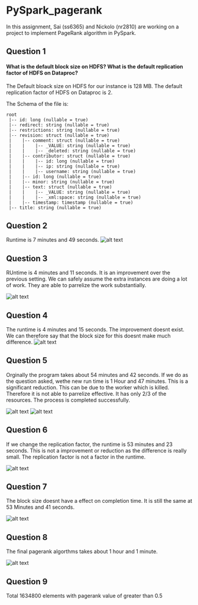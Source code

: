 # PySpark_pagerank

In this assignment, Sai (ss6365) and Nickolo (nr2810) are working on a project to implement PageRank algorithm in PySpark.


## Question 1 

#### What is the default block size on HDFS? What is the default replication factor of HDFS on Dataproc?

The Default bloack size on HDFS for our instance is 128 MB. The default replication factor of HDFS on Dataproc is 2.

The Schema of the file is:

```
root
 |-- id: long (nullable = true)
 |-- redirect: string (nullable = true)
 |-- restrictions: string (nullable = true)
 |-- revision: struct (nullable = true)
 |    |-- comment: struct (nullable = true)
 |    |    |-- _VALUE: string (nullable = true)
 |    |    |-- _deleted: string (nullable = true)
 |    |-- contributor: struct (nullable = true)
 |    |    |-- id: long (nullable = true)
 |    |    |-- ip: string (nullable = true)
 |    |    |-- username: string (nullable = true)
 |    |-- id: long (nullable = true)
 |    |-- minor: string (nullable = true)
 |    |-- text: struct (nullable = true)
 |    |    |-- _VALUE: string (nullable = true)
 |    |    |-- _xml:space: string (nullable = true)
 |    |-- timestamp: timestamp (nullable = true)
 |-- title: string (nullable = true)
```

## Question 2 

Runtime is 7 minutes and 49 seconds.
![alt text](./images/q2.png)

## Question 3

RUntime is 4 minutes and 11 seconds. It is an improvement over the previous setting. We can safely assume the extra instances are doing a lot of work. They are able to parrelize the work substantially.

![alt text](./images/q3.png)

## Question 4
The runtime is 4 minutes and 15 seconds. The improvement doesnt exist. We can therefore say that the block size for this doesnt make much difference. 
![alt text](./images/q4.png)


## Question 5

Orginally the program takes about 54 minutes and 42 seconds. If we do as the question asked, wethe new run time is 1 Hour and 47 minutes. This is a significant reduction. This can be due to the worker which is killed. Therefore it is not able to parrelize effective. It has only 2/3 of the resources. The process is completed successfully.  


![alt text](./images/q5.png)
![alt text](./images/q5_break.png)

## Question 6

If we change the replication factor, the runtime is 53 minutes and 23 seconds. This is not a improvement or reduction as the difference is really small.  The replication factor is not a factor in the runtime.

![alt text](./images/q6.png)

## Question 7

The block size doesnt have a effect on completion time. It is still the same at 53 Minutes and 41 seconds.

![alt text](./images/q7.png)

## Question 8

The final pagerank algorthms takes about 1 hour and 1 minute. 

![alt text](./images/pagerank.png)


## Question 9 

Total 1634800 elements with pagerank value of greater than 0.5